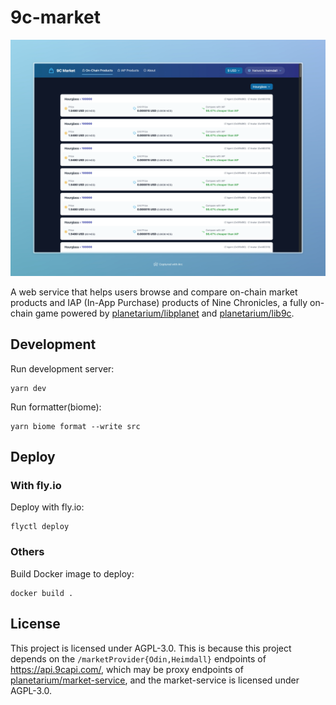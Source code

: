 # 9c-market

![Screenshot](docs/assets/screenshot.png)

A web service that helps users browse and compare on-chain market products and IAP (In-App Purchase) products of Nine Chronicles, a fully on-chain game powered by [planetarium/libplanet](https://github.com/planetarium/libplanet) and [planetarium/lib9c](https://github.com/planetarium/lib9c).

## Development

Run development server:

```
yarn dev
```

Run formatter(biome):

```
yarn biome format --write src
```

## Deploy

### With fly.io

Deploy with fly.io:

```
flyctl deploy
```

### Others

Build Docker image to deploy:

```
docker build .
```

## License

This project is licensed under AGPL-3.0. This is because this project depends on the `/marketProvider{Odin,Heimdall}` endpoints of https://api.9capi.com/, which may be proxy endpoints of [planetarium/market-service](https://github.com/planetarium/market-service), and the market-service is licensed under AGPL-3.0.
